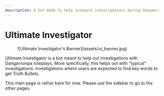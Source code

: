 ```yaml
---
description: A bot made to help automate investigations during Danganronpa roleplays.
---
```


# Ultimate Investigator

<figure markdown>
  ![Ultimate Investigator's Banner](assets/ui_banner.jpg)
</figure>

Ultimate Investigator is a bot meant to help out investigations with Danganronpa roleplays. More specifically, this helps out with "typical" investigations: investigations where users are expected to find key words to get Truth Bullets.

This main page is rather bare for now. Please use the sidebar to go to the other pages.

